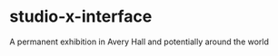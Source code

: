studio-x-interface
==================

A permanent exhibition in Avery Hall and potentially around the world
